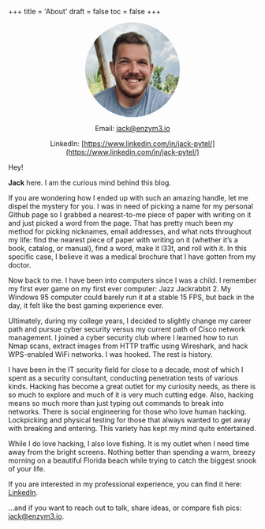 +++
title = 'About'
draft = false
toc = false
+++

<img src="img1.jpg" style="border-radius:50%; width: 20vw; height: 20vw; object-fit: cover; margin-left: auto; margin-right: auto; display: block">

<div style="text-align: center;">

Email: [jack@enzym3.io](mailto:jack@enzym3.io)

LinkedIn: [https://www.linkedin.com/in/jack-pytel/](https://www.linkedin.com/in/jack-pytel/)
</div>

Hey!

**Jack** here. I am the curious mind behind this blog. 

If you are wondering how I ended up with such an amazing handle, let me dispel the mystery for you. I was in need of picking a name for my personal Github page so I grabbed a nearest-to-me piece of paper with writing on it and just picked a word from the page. That has pretty much been my method for picking nicknames, email addresses, and what nots throughout my life: find the nearest piece of paper with writing on it (whether it’s a book, catalog, or manual), find a word, make it l33t, and roll with it. In this specific case, I believe it was a medical brochure that I have gotten from my doctor.

Now back to me. I have been into computers since I was a child. I remember my first ever game on my first ever computer: Jazz Jackrabbit 2. My Windows 95 computer could barely run it at a stable 15 FPS, but back in the day, it felt like the best gaming experience ever.

Ultimately, during my college years, I decided to slightly change my career path and pursue cyber security versus my current path of Cisco network management. I joined a cyber security club where I learned how to run Nmap scans, extract images from HTTP traffic using Wireshark, and hack WPS-enabled WiFi networks. I was hooked. The rest is history.

I have been in the IT security field for close to a decade, most of which I spent as a security consultant, conducting penetration tests of various kinds. Hacking has become a great outlet for my curiosity needs, as there is so much to explore and much of it is very much cutting edge. Also, hacking means so much more than just typing out commands to break into networks. There is social engineering for those who love human hacking. Lockpicking and physical testing for those that always wanted to get away with breaking and entering. This variety has kept my mind quite entertained.

While I do love hacking, I also love fishing. It is my outlet when I need time away from the bright screens. Nothing better than spending a warm, breezy morning on a beautiful Florida beach while trying to catch the biggest snook of your life.

 

If you are interested in my professional experience, you can find it here: [LinkedIn](https://www.linkedin.com/in/jack-pytel/).

…and if you want to reach out to talk, share ideas, or compare fish pics: [jack@enzym3.io](mailto:jack@enzym3.io).
